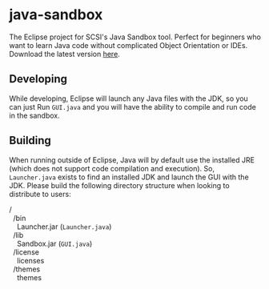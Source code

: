 # java-sandbox

The Eclipse project for SCSI's Java Sandbox tool. Perfect for beginners who want to learn Java code without complicated Object Orientation or IDEs. Download the latest version [here](https://github.com/bbatliner/java-sandbox/raw/master/Sandbox_v2.2.1.zip).

## Developing

While developing, Eclipse will launch any Java files with the JDK, so you can just Run `GUI.java` and you will have the ability to compile and run code in the sandbox.

## Building

When running outside of Eclipse, Java will by default use the installed JRE (which does not support code compilation and execution). So, `Launcher.java` exists to find an installed JDK and launch the GUI with the JDK. Please build the following directory structure when looking to distribute to users:

/<br>
&nbsp;&nbsp;/bin<br>
&nbsp;&nbsp;&nbsp;&nbsp;Launcher.jar (`Launcher.java`)<br>
&nbsp;&nbsp;/lib<br>
&nbsp;&nbsp;&nbsp;&nbsp;Sandbox.jar (`GUI.java`)<br>
&nbsp;&nbsp;/license<br>
&nbsp;&nbsp;&nbsp;&nbsp;licenses<br>
&nbsp;&nbsp;/themes<br>
&nbsp;&nbsp;&nbsp;&nbsp;themes<br>
